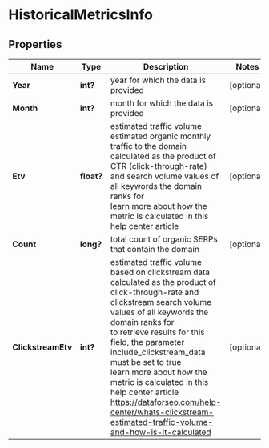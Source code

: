# HistoricalMetricsInfo


## Properties

| Name | Type | Description | Notes |
|------------ | ------------- | ------------- | -------------|
**Year** | **int?** | year for which the data is provided |[optional]|
**Month** | **int?** | month for which the data is provided |[optional]|
**Etv** | **float?** | estimated traffic volume<br>estimated organic monthly traffic to the domain<br>calculated as the product of CTR (click-through-rate) and search volume values of all keywords the domain ranks for<br>learn more about how the metric is calculated in this help center article |[optional]|
**Count** | **long?** | total count of organic SERPs that contain the domain |[optional]|
**ClickstreamEtv** | **int?** | estimated traffic volume based on clickstream data<br>calculated as the product of click-through-rate and clickstream search volume values of all keywords the domain ranks for<br>to retrieve results for this field, the parameter include_clickstream_data must be set to true<br>learn more about how the metric is calculated in this help center article https://dataforseo.com/help-center/whats-clickstream-estimated-traffic-volume-and-how-is-it-calculated |[optional]|
